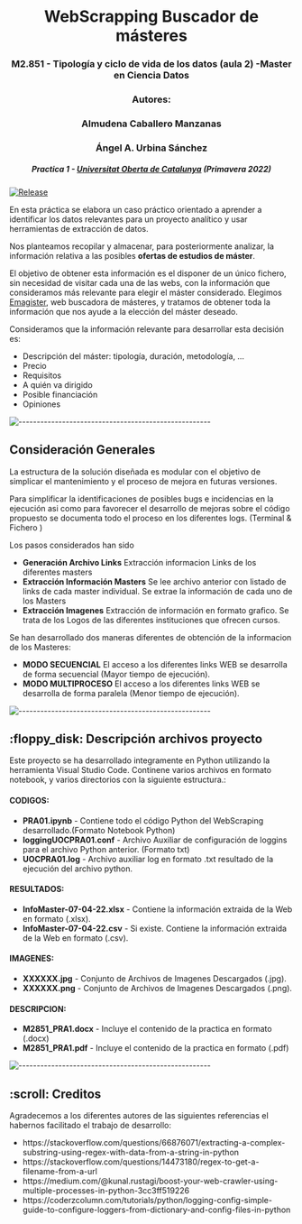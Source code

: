 <h1 align="center"> WebScrapping Buscador de másteres </h1>
<h3 align="center"> M2.851 - Tipología y ciclo de vida de los datos (aula 2) -Master en Ciencia Datos </h3>
<h3 align="center"> Autores: </h3>
<h3 align="center"> Almudena Caballero Manzanas </h3>
<h3 align="center"> Ángel A. Urbina Sánchez </h3>
<h5 align="center"> Practica 1 - <a href="https://www.uoc.edu/">Universitat Oberta de Catalunya</a> (Primavera 2022) </h5>

[![Release](https://img.shields.io/github/release/vhesener/Closures.svg?style=plastic&colorB=68B7EB)]()

<p>En esta práctica se elabora un caso práctico orientado a aprender a identificar los datos relevantes para un proyecto analítico y usar herramientas de extracción de datos.</p>
<p>Nos planteamos recopilar y almacenar, para posteriormente analizar, la información relativa a las posibles <b>ofertas de estudios de máster</b>.</p>
<p>El objetivo de obtener esta información es el disponer de un único fichero, sin necesidad de visitar cada una de las webs, con la información que consideramos más relevante para elegir el máster considerado.
Elegimos <a href=https://www.emagister.com>Emagister</a>, web buscadora de másteres, y tratamos de obtener toda la información que nos ayude a la elección del máster deseado. </p>
<p>Consideramos que la información relevante para desarrollar esta decisión es:<p>
<ul>
    <li> Descripción del máster: tipología, duración, metodología, …</li>
    <li> Precio</li>
    <li> Requisitos</li>
    <li> A quién va dirigido</li>
    <li> Posible financiación</li>
    <li> Opiniones</li>
</ul>

![-----------------------------------------------------](https://raw.githubusercontent.com/andreasbm/readme/master/assets/lines/rainbow.png)

<h2> Consideración Generales</h2>
<p> La estructura de la solución diseñada es modular con el objetivo de simplicar el mantenimiento y el proceso de mejora en futuras versiones.</p>
<p> Para simplificar la identificaciones de posibles bugs e incidencias en la ejecución asi como para favorecer el desarrollo de mejoras sobre el código propuesto se documenta todo el proceso en los diferentes logs. (Terminal & Fichero )</p>
<p> Los pasos considerados han sido</p>
<ul>
    <li><b>Generación Archivo Links</b> Extracción informacion Links de los diferentes masters</li>
    <li><b>Extracción Información Masters</b> Se lee archivo anterior con listado de links de cada master individual. Se extrae la información de cada uno de los Masters</li>
    <li><b>Extracción Imagenes</b> Extracción de información en formato grafico. Se trata de los Logos de las diferentes instituciones que ofrecen cursos.</li>
</ul>

<p> Se han desarrollado dos maneras diferentes de obtención de la informacion de los Masteres:</p>
<ul>
    <li><b>MODO SECUENCIAL</b> El acceso a los diferentes links WEB se desarrolla de forma secuencial (Mayor tiempo de ejecución).</li>
    <li><b>MODO MULTIPROCESO</b> El acceso a los diferentes links WEB se desarrolla de forma paralela (Menor tiempo de ejecución).</li>
</ul>

![-----------------------------------------------------](https://raw.githubusercontent.com/andreasbm/readme/master/assets/lines/rainbow.png)

<h2> :floppy_disk: Descripción archivos proyecto</h2>

<p>Este proyecto se ha desarrollado integramente en Python utilizando la herramienta Visual Studio Code. Continene varios archivos en formato notebook, y varios directorios con la siguiente estructura.:</p>
<h4>CODIGOS:</h4>
<ul>
  <li><b>PRA01.ipynb</b> - Contiene todo el código Python del WebScraping desarrollado.(Formato Notebook Python)</li>
  <li><b>loggingUOCPRA01.conf</b> - Archivo Auxiliar de configuración de loggins para el archivo Python anterior. (Formato txt)</li>
  <li><b>UOCPRA01.log</b> - Archivo auxiliar log en formato .txt resultado de la ejecución del archivo python.</li>
</ul>

<h4>RESULTADOS:</h4>
<ul>
  <li><b>InfoMaster-07-04-22.xlsx</b> - Contiene la información extraida de la Web en formato (.xlsx).</li>
  <li><b>InfoMaster-07-04-22.csv</b> - Si existe. Contiene la información extraida de la Web en formato (.csv).</li>
</ul>

<h4>IMAGENES:</h4>
<ul>
  <li><b>XXXXXX.jpg</b> - Conjunto de Archivos de Imagenes Descargados (.jpg).</li>
  <li><b>XXXXXX.png</b> - Conjunto de Archivos de Imagenes Descargados (.png).</li>
</ul>

<h4>DESCRIPCION:</h4>
<ul>
  <li><b>M2851_PRA1.docx</b> - Incluye el contenido de la practica en formato (.docx)</li>
  <li><b>M2851_PRA1.pdf</b> - Incluye el contenido de la practica en formato (.pdf)</li>
</ul>

![-----------------------------------------------------](https://raw.githubusercontent.com/andreasbm/readme/master/assets/lines/rainbow.png)

<!-- CREDITS -->
<h2 id="credits"> :scroll: Creditos</h2>

Agradecemos a los diferentes autores de las siguientes referencias el habernos facilitado el trabajo de desarrollo:

<ul>
  <li>https://stackoverflow.com/questions/66876071/extracting-a-complex-substring-using-regex-with-data-from-a-string-in-python</li>
  <li>https://stackoverflow.com/questions/14473180/regex-to-get-a-filename-from-a-url</li>
  <li>https://medium.com/@kunal.rustagi/boost-your-web-crawler-using-multiple-processes-in-python-3cc3ff519226</li>
  <li>https://coderzcolumn.com/tutorials/python/logging-config-simple-guide-to-configure-loggers-from-dictionary-and-config-files-in-python</li>
</ul>

